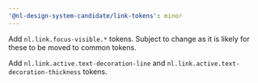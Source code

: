 ```yaml
---
'@nl-design-system-candidate/link-tokens': minor
---
```


Add `nl.link.focus-visible.*` tokens. Subject to change as it is likely for these to be moved to common tokens.

Add `nl.link.active.text-decoration-line` and `nl.link.active.text-decoration-thickness` tokens.
